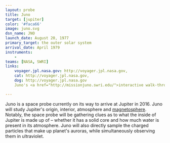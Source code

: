 ```yaml
---
layout: probe
title: Juno
target: [jupiter]
color: '#faca66'
image: juno.svg
dsn_name: JNO
launch_date: August 20, 1977
primary_target: the outer solar system
arrival_date: April 1979
instruments:
    - 
teams: [NASA, SWRI]
links:
    voyager.jpl.nasa.gov: http://voyager.jpl.nasa.gov,
    cat: http://voyager.jpl.nasa.gov,
    dog: http://voyager.jpl.nasa.gov
    Juno's <a href="http://missionjuno.swri.edu/">interactive walk-through</a> of the science behind the mission

---
```

Juno is a space probe currently on its way to arrive at Jupiter in 2016. Juno will study Jupiter's origin, interior, atmosphere and <a href="https://solarsystem.nasa.gov/scitech/display.cfm?ST_ID=1589">magnetosphere</a>. Notably, the space probe will be gathering clues as to what the inside of Jupiter is made up of – whether it has a solid core and how much water is present in its atmosphere. Juno will also directly sample the charged particles that make up planet's auroras, while simultaneously observing them in ultraviolet.